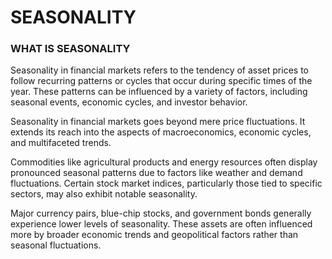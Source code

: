 # SEASONALITY
### WHAT IS SEASONALITY 

Seasonality in financial markets refers to the tendency of asset prices to follow recurring patterns or cycles that occur during specific times of the year. 
These patterns can be influenced by a variety of factors, including seasonal events, economic cycles, and investor behavior.

Seasonality in financial markets goes beyond mere price fluctuations. It extends its reach into the aspects of macroeconomics, economic cycles, and multifaceted trends. 

Commodities like agricultural products and energy resources often display pronounced seasonal patterns due to factors like weather and demand fluctuations. Certain stock market indices, particularly those tied to specific sectors,  may also exhibit notable seasonality.

Major currency pairs, blue-chip stocks, and government bonds generally experience lower levels of seasonality. These assets are often influenced more by broader economic trends and geopolitical factors rather than seasonal fluctuations.





